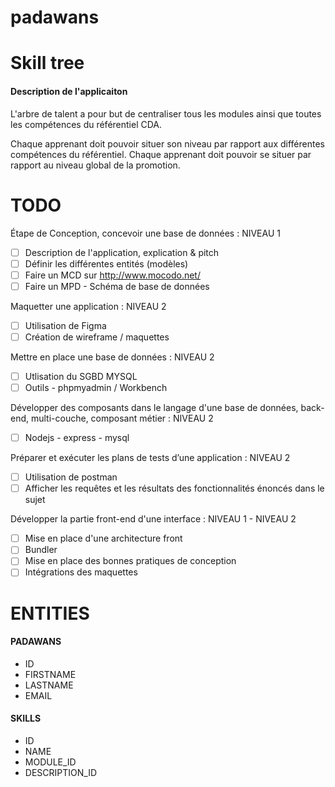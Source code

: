 # padawans
# Skill tree
#### Description de l'applicaiton  

L'arbre de talent a pour but de centraliser tous les modules ainsi que toutes 
les compétences du référentiel CDA.

Chaque apprenant doit pouvoir situer son niveau par rapport aux différentes compétences du référentiel.
Chaque apprenant doit pouvoir se situer par rapport au niveau global de la promotion.

# TODO

Étape de Conception, concevoir une base de données : NIVEAU 1  
* [ ] Description de l'application, explication & pitch  
* [ ] Définir les différentes entités (modèles)  
* [ ] Faire un MCD sur http://www.mocodo.net/  
* [ ] Faire un MPD - Schéma de base de données 

Maquetter une application : NIVEAU 2    
* [ ] Utilisation de Figma   
* [ ] Création de wireframe / maquettes    

Mettre en place une base de données : NIVEAU 2  
* [ ] Utlisation du SGBD MYSQL  
* [ ] Outils - phpmyadmin / Workbench  

Développer des composants dans le langage d'une base de données, back-end, multi-couche, composant métier : NIVEAU 2  
* [ ] Nodejs - express - mysql  

Préparer et exécuter les plans de tests d’une application : NIVEAU 2  
* [ ] Utilisation de postman  
* [ ] Afficher les requêtes et les résultats des fonctionnalités énoncés dans le sujet  

Développer la partie front-end d'une interface : NIVEAU 1 - NIVEAU 2  
* [ ] Mise en place d'une architecture front  
* [ ] Bundler  
* [ ] Mise en place des bonnes pratiques de conception  
* [ ] Intégrations des maquettes  

# ENTITIES 

#### PADAWANS
- ID
- FIRSTNAME
- LASTNAME
- EMAIL

#### SKILLS
- ID
- NAME
- MODULE_ID
- DESCRIPTION_ID
